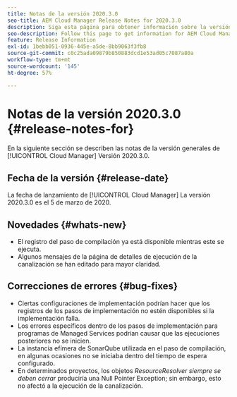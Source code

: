 ```yaml
---
title: Notas de la versión 2020.3.0
seo-title: AEM Cloud Manager Release Notes for 2020.3.0
description: Siga esta página para obtener información sobre la versión 2020.3.0 de Cloud Manager.
seo-description: Follow this page to get information for AEM Cloud Manager Release 2020.3.0
feature: Release Information
exl-id: 1bebb051-0936-445e-a5de-8bb9063f3fb8
source-git-commit: c0c25ada09879b850883dcd1e53ad05c7087a80a
workflow-type: tm+mt
source-wordcount: '145'
ht-degree: 57%

---
```


# Notas de la versión 2020.3.0 {#release-notes-for}

En la siguiente sección se describen las notas de la versión generales de [!UICONTROL Cloud Manager] Versión 2020.3.0.

## Fecha de la versión {#release-date}

La fecha de lanzamiento de [!UICONTROL Cloud Manager] La versión 2020.3.0 es el 5 de marzo de 2020.

## Novedades {#whats-new}

* El registro del paso de compilación ya está disponible mientras este se ejecuta.
* Algunos mensajes de la página de detalles de ejecución de la canalización se han editado para mayor claridad.

## Correcciones de errores {#bug-fixes}

* Ciertas configuraciones de implementación podrían hacer que los registros de los pasos de implementación no estén disponibles si la implementación falla.
* Los errores específicos dentro de los pasos de implementación para programas de Managed Services podrían causar que las ejecuciones posteriores no se inicien.
* La instancia efímera de SonarQube utilizada en el paso de compilación, en algunas ocasiones no se iniciaba dentro del tiempo de espera configurado.
* En determinados proyectos, los objetos *ResourceResolver siempre se deben cerrar* produciría una Null Pointer Exception; sin embargo, esto no afectó a la ejecución de la canalización.
